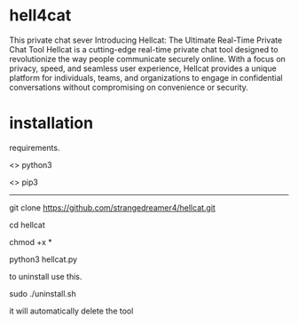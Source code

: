 # hell4cat
This private chat sever 
Introducing Hellcat: The Ultimate Real-Time Private Chat Tool
Hellcat is a cutting-edge real-time private chat tool designed to revolutionize the way people communicate securely online. With a focus on privacy, speed, and seamless user experience, Hellcat provides a unique platform for individuals, teams, and organizations to engage in confidential conversations without compromising on convenience or security.
# installation 

requirements.                                                       

<> python3                                                          

<> pip3                                                             
____________________________________________________________________

git clone https://github.com/strangedreamer4/hellcat.git            

cd hellcat                                                          

chmod +x *                                                          

python3 hellcat.py                                                  

to uninstall use this.                                              

sudo ./uninstall.sh                                                 

it will automatically delete the tool                               


